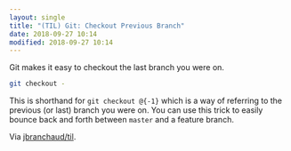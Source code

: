 ```yaml
---
layout: single
title: "(TIL) Git: Checkout Previous Branch"
date: 2018-09-27 10:14
modified: 2018-09-27 10:14
---
```


Git makes it easy to checkout the last branch you were on.

```bash
git checkout -
```

This is shorthand for `git checkout @{-1}` which is a way of referring to
the previous (or last) branch you were on. You can use this trick to easily
bounce back and forth between `master` and a feature branch.

Via [jbranchaud/til](https://github.com/jbranchaud/til).
